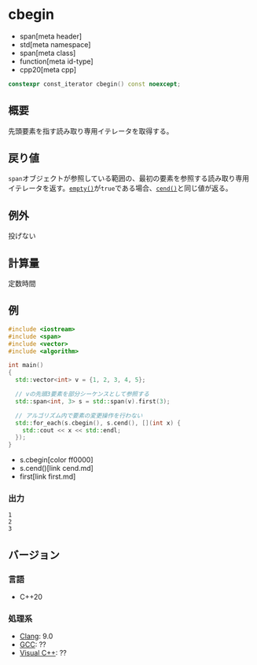 # cbegin
* span[meta header]
* std[meta namespace]
* span[meta class]
* function[meta id-type]
* cpp20[meta cpp]

```cpp
constexpr const_iterator cbegin() const noexcept;
```

## 概要
先頭要素を指す読み取り専用イテレータを取得する。


## 戻り値
`span`オブジェクトが参照している範囲の、最初の要素を参照する読み取り専用イテレータを返す。[`empty()`](empty.md)が`true`である場合、[`cend()`](cend.md)と同じ値が返る。


## 例外
投げない


## 計算量
定数時間


## 例
```cpp example
#include <iostream>
#include <span>
#include <vector>
#include <algorithm>

int main()
{
  std::vector<int> v = {1, 2, 3, 4, 5};

  // vの先頭3要素を部分シーケンスとして参照する
  std::span<int, 3> s = std::span(v).first(3);

  // アルゴリズム内で要素の変更操作を行わない
  std::for_each(s.cbegin(), s.cend(), [](int x) {
    std::cout << x << std::endl;
  });
}
```
* s.cbegin[color ff0000]
* s.cend()[link cend.md]
* first[link first.md]

### 出力
```
1
2
3
```

## バージョン
### 言語
- C++20

### 処理系
- [Clang](/implementation.md#clang): 9.0
- [GCC](/implementation.md#gcc): ??
- [Visual C++](/implementation.md#visual_cpp): ??
